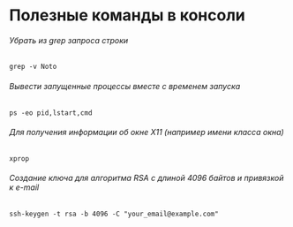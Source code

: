 # Полезные команды в консоли

###### Убрать из grep запроса строки
`grep -v Noto`

###### Вывести запущенные процессы вместе с временем запуска
`ps -eo pid,lstart,cmd`

###### Для получения информации об окне X11 (например имени класса окна) 
`xprop`

###### Создание ключа для алгоритма RSA с длиной 4096 байтов и привязкой к e-mail
`ssh-keygen -t rsa -b 4096 -C "your_email@example.com"`
